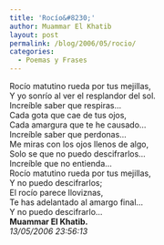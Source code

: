 ```yaml
---
title: 'Rocío&#8230;'
author: Muammar El Khatib
layout: post
permalink: /blog/2006/05/rocio/
categories:
  - Poemas y Frases
---
```

Rocío matutino rueda por tus mejillas,  
Y yo sonrío al ver el resplandor del sol.  
Increíble saber que respiras&#8230;  
Cada gota que cae de tus ojos,  
Cada amargura que te he causado&#8230;  
Increíble saber que perdonas&#8230;  
Me miras con los ojos llenos de algo,  
Solo se que no puedo descifrarlos&#8230;  
Increíble que no entienda&#8230;  
Rocío matutino rueda por tus mejillas,  
Y no puedo descifrarlos;  
El rocío parece lloviznas,  
Te has adelantado al amargo final&#8230;  
Y no puedo descifrarlo&#8230;  
**Muammar El Khatib.**  
*13/05/2006 23:56:13*
